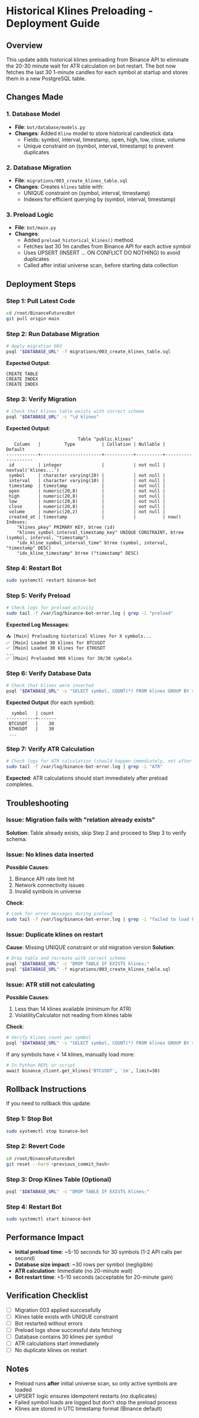 # Historical Klines Preloading - Deployment Guide

## Overview
This update adds historical klines preloading from Binance API to eliminate the 20-30 minute wait for ATR calculation on bot restart. The bot now fetches the last 30 1-minute candles for each symbol at startup and stores them in a new PostgreSQL table.

## Changes Made

### 1. Database Model
- **File**: `bot/database/models.py`
- **Changes**: Added `Kline` model to store historical candlestick data
  - Fields: symbol, interval, timestamp, open, high, low, close, volume
  - Unique constraint on (symbol, interval, timestamp) to prevent duplicates

### 2. Database Migration
- **File**: `migrations/003_create_klines_table.sql`
- **Changes**: Creates `klines` table with:
  - UNIQUE constraint on (symbol, interval, timestamp)
  - Indexes for efficient querying by (symbol, interval, timestamp)

### 3. Preload Logic
- **File**: `bot/main.py`
- **Changes**: 
  - Added `preload_historical_klines()` method
  - Fetches last 30 1m candles from Binance API for each active symbol
  - Uses UPSERT (INSERT ... ON CONFLICT DO NOTHING) to avoid duplicates
  - Called after initial universe scan, before starting data collection

## Deployment Steps

### Step 1: Pull Latest Code
```bash
cd /root/BinanceFuturesBot
git pull origin main
```

### Step 2: Run Database Migration
```bash
# Apply migration 003
psql "$DATABASE_URL" -f migrations/003_create_klines_table.sql
```

**Expected Output**:
```
CREATE TABLE
CREATE INDEX
CREATE INDEX
```

### Step 3: Verify Migration
```bash
# Check that klines table exists with correct schema
psql "$DATABASE_URL" -c "\d klines"
```

**Expected Output**:
```
                           Table "public.klines"
   Column   |         Type          | Collation | Nullable |      Default       
------------+-----------------------+-----------+----------+--------------------
 id         | integer               |           | not null | nextval('klines...')
 symbol     | character varying(20) |           | not null | 
 interval   | character varying(10) |           | not null | 
 timestamp  | timestamp             |           | not null | 
 open       | numeric(20,8)         |           | not null | 
 high       | numeric(20,8)         |           | not null | 
 low        | numeric(20,8)         |           | not null | 
 close      | numeric(20,8)         |           | not null | 
 volume     | numeric(20,2)         |           | not null | 
 created_at | timestamp             |           |          | now()
Indexes:
    "klines_pkey" PRIMARY KEY, btree (id)
    "klines_symbol_interval_timestamp_key" UNIQUE CONSTRAINT, btree (symbol, interval, "timestamp")
    "idx_kline_symbol_interval_time" btree (symbol, interval, "timestamp" DESC)
    "idx_kline_timestamp" btree ("timestamp" DESC)
```

### Step 4: Restart Bot
```bash
sudo systemctl restart binance-bot
```

### Step 5: Verify Preload
```bash
# Check logs for preload activity
sudo tail -f /var/log/binance-bot-error.log | grep -i "preload"
```

**Expected Log Messages**:
```
📥 [Main] Preloading historical klines for X symbols...
✅ [Main] Loaded 30 klines for BTCUSDT
✅ [Main] Loaded 30 klines for ETHUSDT
...
✅ [Main] Preloaded 900 klines for 30/30 symbols
```

### Step 6: Verify Database Data
```bash
# Check that klines were inserted
psql "$DATABASE_URL" -c "SELECT symbol, COUNT(*) FROM klines GROUP BY symbol ORDER BY symbol;"
```

**Expected Output** (for each symbol):
```
  symbol   | count 
-----------+-------
 BTCUSDT   |    30
 ETHUSDT   |    30
 ...
```

### Step 7: Verify ATR Calculation
```bash
# Check logs for ATR calculation (should happen immediately, not after 20 minutes)
sudo tail -f /var/log/binance-bot-error.log | grep -i "ATR"
```

**Expected**: ATR calculations should start immediately after preload completes.

## Troubleshooting

### Issue: Migration fails with "relation already exists"
**Solution**: Table already exists, skip Step 2 and proceed to Step 3 to verify schema.

### Issue: No klines data inserted
**Possible Causes**:
1. Binance API rate limit hit
2. Network connectivity issues
3. Invalid symbols in universe

**Check**:
```bash
# Look for error messages during preload
sudo tail -f /var/log/binance-bot-error.log | grep -i "failed to load klines"
```

### Issue: Duplicate klines on restart
**Cause**: Missing UNIQUE constraint or old migration version
**Solution**: 
```bash
# Drop table and recreate with correct schema
psql "$DATABASE_URL" -c "DROP TABLE IF EXISTS klines;"
psql "$DATABASE_URL" -f migrations/003_create_klines_table.sql
```

### Issue: ATR still not calculating
**Possible Causes**:
1. Less than 14 klines available (minimum for ATR)
2. VolatilityCalculator not reading from klines table

**Check**:
```bash
# Verify klines count per symbol
psql "$DATABASE_URL" -c "SELECT symbol, COUNT(*) FROM klines GROUP BY symbol HAVING COUNT(*) < 14;"
```

If any symbols have < 14 klines, manually load more:
```bash
# In Python REPL or script
await binance_client.get_klines('BTCUSDT', '1m', limit=30)
```

## Rollback Instructions

If you need to rollback this update:

### Step 1: Stop Bot
```bash
sudo systemctl stop binance-bot
```

### Step 2: Revert Code
```bash
cd /root/BinanceFuturesBot
git reset --hard <previous_commit_hash>
```

### Step 3: Drop Klines Table (Optional)
```bash
psql "$DATABASE_URL" -c "DROP TABLE IF EXISTS klines;"
```

### Step 4: Restart Bot
```bash
sudo systemctl start binance-bot
```

## Performance Impact

- **Initial preload time**: ~5-10 seconds for 30 symbols (1-2 API calls per second)
- **Database size impact**: ~30 rows per symbol (negligible)
- **ATR calculation**: Immediate (no 20-minute wait)
- **Bot restart time**: +5-10 seconds (acceptable for 20-minute gain)

## Verification Checklist

- [ ] Migration 003 applied successfully
- [ ] Klines table exists with UNIQUE constraint
- [ ] Bot restarted without errors
- [ ] Preload logs show successful data fetching
- [ ] Database contains 30 klines per symbol
- [ ] ATR calculations start immediately
- [ ] No duplicate klines on restart

## Notes

- Preload runs **after** initial universe scan, so only active symbols are loaded
- UPSERT logic ensures idempotent restarts (no duplicates)
- Failed symbol loads are logged but don't stop the preload process
- Klines are stored in UTC timestamp format (Binance default)
